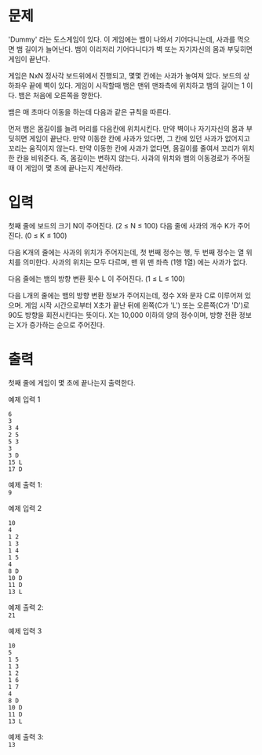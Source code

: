 # 문제
'Dummy' 라는 도스게임이 있다. 이 게임에는 뱀이 나와서 기어다니는데, 사과를 먹으면 뱀 길이가 늘어난다. 뱀이 이리저리 기어다니다가 벽 또는 자기자신의 몸과 부딪히면 게임이 끝난다.

게임은 NxN 정사각 보드위에서 진행되고, 몇몇 칸에는 사과가 놓여져 있다. 보드의 상하좌우 끝에 벽이 있다. 게임이 시작할때 뱀은 맨위 맨좌측에 위치하고 뱀의 길이는 1 이다. 뱀은 처음에 오른쪽을 향한다.

뱀은 매 초마다 이동을 하는데 다음과 같은 규칙을 따른다.

먼저 뱀은 몸길이를 늘려 머리를 다음칸에 위치시킨다.
만약 벽이나 자기자신의 몸과 부딪히면 게임이 끝난다.
만약 이동한 칸에 사과가 있다면, 그 칸에 있던 사과가 없어지고 꼬리는 움직이지 않는다.
만약 이동한 칸에 사과가 없다면, 몸길이를 줄여서 꼬리가 위치한 칸을 비워준다. 즉, 몸길이는 변하지 않는다.
사과의 위치와 뱀의 이동경로가 주어질 때 이 게임이 몇 초에 끝나는지 계산하라.

# 입력
첫째 줄에 보드의 크기 N이 주어진다. (2 ≤ N ≤ 100) 다음 줄에 사과의 개수 K가 주어진다. (0 ≤ K ≤ 100)

다음 K개의 줄에는 사과의 위치가 주어지는데, 첫 번째 정수는 행, 두 번째 정수는 열 위치를 의미한다. 사과의 위치는 모두 다르며, 맨 위 맨 좌측 (1행 1열) 에는 사과가 없다.

다음 줄에는 뱀의 방향 변환 횟수 L 이 주어진다. (1 ≤ L ≤ 100)

다음 L개의 줄에는 뱀의 방향 변환 정보가 주어지는데, 정수 X와 문자 C로 이루어져 있으며. 게임 시작 시간으로부터 X초가 끝난 뒤에 왼쪽(C가 'L') 또는 오른쪽(C가 'D')로 90도 방향을 회전시킨다는 뜻이다. X는 10,000 이하의 양의 정수이며, 방향 전환 정보는 X가 증가하는 순으로 주어진다.

# 출력
첫째 줄에 게임이 몇 초에 끝나는지 출력한다.

예제 입력 1 
```
6
3
3 4
2 5
5 3
3
3 D
15 L
17 D
```
예제 출력 1:  
```9```

예제 입력 2 
```
10
4
1 2
1 3
1 4
1 5
4
8 D
10 D
11 D
13 L
```
예제 출력 2:  
```21```

예제 입력 3 
```
10
5
1 5
1 3
1 2
1 6
1 7
4
8 D
10 D
11 D
13 L
```
예제 출력 3:  
```13```